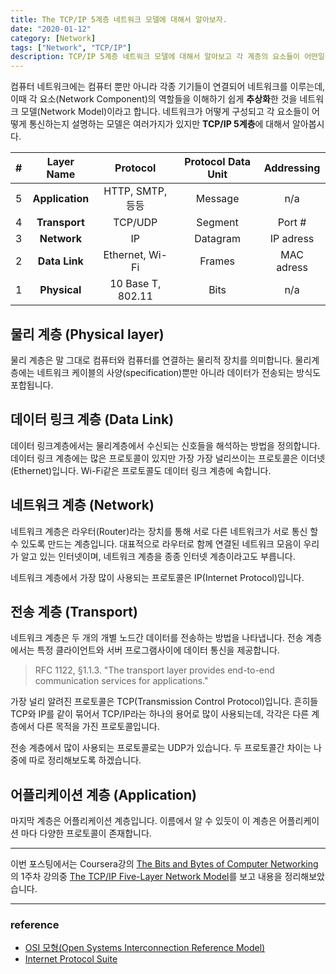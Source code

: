 ```yaml
---
title: The TCP/IP 5계층 네트워크 모델에 대해서 알아보자.
date: "2020-01-12"
category: [Network]
tags: ["Network", "TCP/IP"]
description: TCP/IP 5계층 네트워크 모델에 대해서 알아보고 각 계층의 요소들이 어떤일을 하는지 살펴보자.
---
```


컴퓨터 네트워크에는 컴퓨터 뿐만 아니라 각종 기기들이 연결되어 네트워크를 이루는데, 이때 각 요소(Network Component)의 역할들을 이해하기 쉽게 **추상화**한 것을 네트워크 모델(Network Model)이라고 합니다. 네트워크가 어떻게 구성되고 각 요소들이 어떻게 통신하는지 설명하는 모델은 여러가지가 있지만 **TCP/IP 5계층**에 대해서 알아봅시다.

| #  | Layer Name | Protocol | Protocol Data Unit | Addressing |
|:-:|:-:|:-:|:-:|:-:|
| 5 | **Application** | HTTP, SMTP, 등등 | Message | n/a |
| 4 | **Transport** | TCP/UDP | Segment | Port # |
| 3 | **Network** | IP | Datagram | IP adress |
| 2 | **Data Link** | Ethernet, Wi-Fi | Frames | MAC adress |
| 1 | **Physical** | 10 Base T, 802.11 | Bits | n/a |


## 물리 계층 (Physical layer)
물리 계층은 말 그대로 컴퓨터와 컴퓨터를 연결하는 물리적 장치를 의미합니다. 물리계층에는 네트워크 케이블의 사양(specification)뿐만 아니라 데이터가 전송되는 방식도 포합됩니다.

## 데이터 링크 계층 (Data Link)
데이터 링크계층에서는 물리계층에서 수신되는 신호들을 해석하는 방법을 정의합니다. 데이터 링크 계층에는 많은 프로토콜이 있지만 가장 가장 널리쓰이는 프로토콜은 이더넷(Ethernet)입니다. Wi-Fi같은 프로토콜도 데이터 링크 계층에 속합니다.

## 네트워크 계층 (Network)
네트워크 계층은 라우터(Router)라는 장치를 통해 서로 다른 네트워크가 서로 통신 할 수 있도록 만드는 계층입니다. 대표적으로 라우터로 함께 연결된 네트워크 모음이 우리가 알고 있는 인터넷이며, 네트워크 계층을 종종 인터넷 계층이라고도 부릅니다.

네트워크 계층에서 가장 많이 사용되는 프로토콜은 IP(Internet Protocol)입니다.

## 전송 계층 (Transport)
네트워크 계층은 두 개의 개별 노드간 데이터를 전송하는 방법을 나타냅니다. 전송 계층에서는 특정 클라이언트와 서버 프로그램사이에 데이터 통신을 제공합니다.
> RFC 1122, §1.1.3. "The transport layer provides end-to-end communication services for applications."

가장 널리 알려진 프로토콜은 TCP(Transmission Control Protocol)입니다. 흔히들 TCP와 IP를 같이 묶어서 TCP/IP라는 하나의 용어로 많이 사용되는데, 각각은 다른 계층에서 다른 목적을 가진 프로토콜입니다.

전송 계층에서 많이 사용되는 프로토콜로는 UDP가 있습니다. 두 프로토콜간 차이는 나중에 따로 정리해보도록 하겠습니다.

## 어플리케이션 계층 (Application)
마지막 계층은 어플리케이션 계층입니다. 이름에서 알 수 있듯이 이 계층은 어플리케이션 마다 다양한 프로토콜이 존재합니다.

---

이번 포스팅에서는 Coursera강의 [The Bits and Bytes of Computer Networking](https://www.coursera.org/learn/computer-networking/lecture/BTLgy/the-tcp-ip-five-layer-network-model)의 1주차 강의중 [The TCP/IP Five-Layer Network Model](https://www.coursera.org/learn/computer-networking/lecture/BTLgy/the-tcp-ip-five-layer-network-model)를 보고 내용을 정리해보았습니다.

---

### reference
- [OSI 모형(Open Systems Interconnection Reference Model)](https://ko.wikipedia.org/wiki/OSI_%EB%AA%A8%ED%98%95)
- [Internet Protocol Suite](https://ko.wikipedia.org/wiki/%EC%9D%B8%ED%84%B0%EB%84%B7_%ED%94%84%EB%A1%9C%ED%86%A0%EC%BD%9C_%EC%8A%A4%EC%9C%84%ED%8A%B8)
